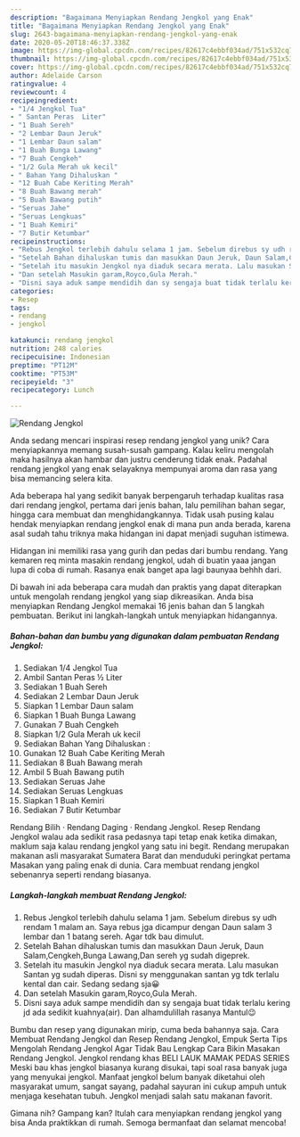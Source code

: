 ```yaml
---
description: "Bagaimana Menyiapkan Rendang Jengkol yang Enak"
title: "Bagaimana Menyiapkan Rendang Jengkol yang Enak"
slug: 2643-bagaimana-menyiapkan-rendang-jengkol-yang-enak
date: 2020-05-20T18:46:37.338Z
image: https://img-global.cpcdn.com/recipes/82617c4ebbf034ad/751x532cq70/rendang-jengkol-foto-resep-utama.jpg
thumbnail: https://img-global.cpcdn.com/recipes/82617c4ebbf034ad/751x532cq70/rendang-jengkol-foto-resep-utama.jpg
cover: https://img-global.cpcdn.com/recipes/82617c4ebbf034ad/751x532cq70/rendang-jengkol-foto-resep-utama.jpg
author: Adelaide Carson
ratingvalue: 4
reviewcount: 4
recipeingredient:
- "1/4 Jengkol Tua"
- " Santan Peras  Liter"
- "1 Buah Sereh"
- "2 Lembar Daun Jeruk"
- "1 Lembar Daun salam"
- "1 Buah Bunga Lawang"
- "7 Buah Cengkeh"
- "1/2 Gula Merah uk kecil"
- " Bahan Yang Dihaluskan "
- "12 Buah Cabe Keriting Merah"
- "8 Buah Bawang merah"
- "5 Buah Bawang putih"
- "Seruas Jahe"
- "Seruas Lengkuas"
- "1 Buah Kemiri"
- "7 Butir Ketumbar"
recipeinstructions:
- "Rebus Jengkol terlebih dahulu selama 1 jam. Sebelum direbus sy udh rendam 1 malam an. Saya rebus jga dicampur dengan Daun salam 3 lembar dan 1 batang sereh. Agar tdk bau dimulut."
- "Setelah Bahan dihaluskan tumis dan masukkan Daun Jeruk, Daun Salam,Cengkeh,Bunga Lawang,Dan sereh yg sudah digeprek."
- "Setelah itu masukin Jengkol nya diaduk secara merata. Lalu masukan Santan yg sudah diperas. Disni sy menggunakan santan yg tdk terlalu kental dan cair. Sedang sedang sja😀"
- "Dan setelah Masukin garam,Royco,Gula Merah."
- "Disni saya aduk sampe mendidih dan sy sengaja buat tidak terlalu kering jd ada sedikit kuahnya(air). Dan alhamdulillah rasanya Mantul😉"
categories:
- Resep
tags:
- rendang
- jengkol

katakunci: rendang jengkol 
nutrition: 248 calories
recipecuisine: Indonesian
preptime: "PT12M"
cooktime: "PT53M"
recipeyield: "3"
recipecategory: Lunch

---
```



![Rendang Jengkol](https://img-global.cpcdn.com/recipes/82617c4ebbf034ad/751x532cq70/rendang-jengkol-foto-resep-utama.jpg)

Anda sedang mencari inspirasi resep rendang jengkol yang unik? Cara menyiapkannya memang susah-susah gampang. Kalau keliru mengolah maka hasilnya akan hambar dan justru cenderung tidak enak. Padahal rendang jengkol yang enak selayaknya mempunyai aroma dan rasa yang bisa memancing selera kita.

Ada beberapa hal yang sedikit banyak berpengaruh terhadap kualitas rasa dari rendang jengkol, pertama dari jenis bahan, lalu pemilihan bahan segar, hingga cara membuat dan menghidangkannya. Tidak usah pusing kalau hendak menyiapkan rendang jengkol enak di mana pun anda berada, karena asal sudah tahu triknya maka hidangan ini dapat menjadi suguhan istimewa.

Hidangan ini memiliki rasa yang gurih dan pedas dari bumbu rendang. Yang kemaren req minta masakin rendang jengkol, udah di buatin yaaa jangan lupa di coba di rumah. Rasanya enak banget apa lagi baunyaa behhh dari.


Di bawah ini ada beberapa cara mudah dan praktis yang dapat diterapkan untuk mengolah rendang jengkol yang siap dikreasikan. Anda bisa menyiapkan Rendang Jengkol memakai 16 jenis bahan dan 5 langkah pembuatan. Berikut ini langkah-langkah untuk menyiapkan hidangannya.

<!--inarticleads1-->

##### Bahan-bahan dan bumbu yang digunakan dalam pembuatan Rendang Jengkol:

1. Sediakan 1/4 Jengkol Tua
1. Ambil  Santan Peras ½ Liter
1. Sediakan 1 Buah Sereh
1. Sediakan 2 Lembar Daun Jeruk
1. Siapkan 1 Lembar Daun salam
1. Siapkan 1 Buah Bunga Lawang
1. Gunakan 7 Buah Cengkeh
1. Siapkan 1/2 Gula Merah uk kecil
1. Sediakan  Bahan Yang Dihaluskan :
1. Gunakan 12 Buah Cabe Keriting Merah
1. Sediakan 8 Buah Bawang merah
1. Ambil 5 Buah Bawang putih
1. Sediakan Seruas Jahe
1. Sediakan Seruas Lengkuas
1. Siapkan 1 Buah Kemiri
1. Sediakan 7 Butir Ketumbar


Rendang Bilih · Rendang Daging · Rendang Jengkol. Resep Rendang Jengkol walau ada sedikit rasa pedasnya tapi tetap enak ketika dimakan, maklum saja kalau rendang jengkol yang satu ini begit. Rendang merupakan makanan asli masyarakat Sumatera Barat dan menduduki peringkat pertama Masakan yang paling enak di dunia. Cara membuat rendang jengkol sebenanrya seperti rendang biasanya. 

<!--inarticleads2-->

##### Langkah-langkah membuat Rendang Jengkol:

1. Rebus Jengkol terlebih dahulu selama 1 jam. Sebelum direbus sy udh rendam 1 malam an. Saya rebus jga dicampur dengan Daun salam 3 lembar dan 1 batang sereh. Agar tdk bau dimulut.
1. Setelah Bahan dihaluskan tumis dan masukkan Daun Jeruk, Daun Salam,Cengkeh,Bunga Lawang,Dan sereh yg sudah digeprek.
1. Setelah itu masukin Jengkol nya diaduk secara merata. Lalu masukan Santan yg sudah diperas. Disni sy menggunakan santan yg tdk terlalu kental dan cair. Sedang sedang sja😀
1. Dan setelah Masukin garam,Royco,Gula Merah.
1. Disni saya aduk sampe mendidih dan sy sengaja buat tidak terlalu kering jd ada sedikit kuahnya(air). Dan alhamdulillah rasanya Mantul😉


Bumbu dan resep yang digunakan mirip, cuma beda bahannya saja. Cara Membuat Rendang Jengkol dan Resep Rendang Jengkol, Empuk Serta Tips Mengolah Rendang Jengkol Agar Tidak Bau Lengkap Cara Bikin Masakan Rendang Jengkol. Jengkol rendang khas BELI LAUK MAMAK PEDAS SERIES Meski bau khas jengkol biasanya kurang disukai, tapi soal rasa banyak juga yang menyukai jengkol. Manfaat jengkol belum banyak diketahui oleh masyarakat umum, sangat sayang, padahal sayuran ini cukup ampuh untuk menjaga kesehatan tubuh. Jengkol menjadi salah satu makanan favorit. 

Gimana nih? Gampang kan? Itulah cara menyiapkan rendang jengkol yang bisa Anda praktikkan di rumah. Semoga bermanfaat dan selamat mencoba!

